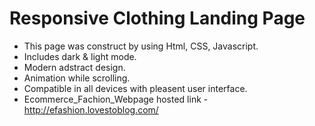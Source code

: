 # Responsive Clothing Landing Page
- This page was construct by using Html, CSS, Javascript.
- Includes dark & light mode.
- Modern adstract design.
- Animation while scrolling.
- Compatible in all devices with pleasent user interface.
- Ecommerce_Fachion_Webpage hosted link - http://efashion.lovestoblog.com/

